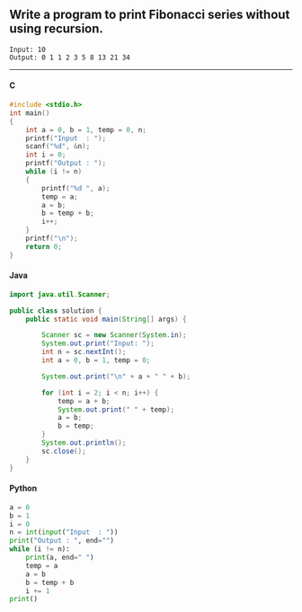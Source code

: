 ## Write a program to print Fibonacci series without using recursion.

```
Input: 10
Output: 0 1 1 2 3 5 8 13 21 34
```

---

<CodeBlock slots="heading, code" repeat="3" languages="C, Java, Python" />

#### C

```c
#include <stdio.h>
int main()
{
    int a = 0, b = 1, temp = 0, n;
    printf("Input  : ");
    scanf("%d", &n);
    int i = 0;
    printf("Output : ");
    while (i != n)
    {
        printf("%d ", a);
        temp = a;
        a = b;
        b = temp + b;
        i++;
    }
    printf("\n");
    return 0;
}
```

#### Java

```java
import java.util.Scanner;

public class solution {
    public static void main(String[] args) {

        Scanner sc = new Scanner(System.in);
        System.out.print("Input: ");
        int n = sc.nextInt();
        int a = 0, b = 1, temp = 0;

        System.out.print("\n" + a + " " + b);

        for (int i = 2; i < n; i++) {
            temp = a + b;
            System.out.print(" " + temp);
            a = b;
            b = temp;
        }
        System.out.println();
        sc.close();
    }
}
```

#### Python

```python
a = 0
b = 1
i = 0
n = int(input("Input  : "))
print("Output : ", end="")
while (i != n):
    print(a, end=" ")
    temp = a
    a = b
    b = temp + b
    i += 1
print()
```
